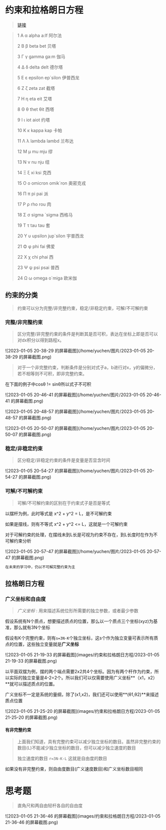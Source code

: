 # 约束和拉格朗日方程

> [链接](https://www.bilibili.com/video/BV1v741127Xm/?spm_id_from=333.337.search-card.all.click&vd_source=782af047fbca87ac3084937682017138)

>1 Α α alpha a:lf 阿尔法 
>
>2 Β β beta bet 贝塔 
>
>3 Γ γ gamma ga:m 伽马 
>
>4 Δ δ delta delt 德尔塔 
>
>5 Ε ε epsilon ep`silon 伊普西龙 
>
>6 Ζ ζ zeta zat 截塔 
>
>7 Η η eta eit 艾塔 
>
>8 Θ θ thet θit 西塔 
>
>9 Ι ι iot aiot 约塔 
>
>10 Κ κ kappa kap 卡帕 
>
>11 Λ λ lambda lambd 兰布达 
>
>12 Μ μ mu mju 缪 
>
>13 Ν ν nu nju 纽 
>
>14 Ξ ξ xi ksi 克西 
>
>15 Ο ο omicron omik`ron 奥密克戎 
>
>16 Π π pi pai 派 
>
>17 Ρ ρ rho rou 肉 
>
>18 Σ σ sigma `sigma 西格马 
>
>19 Τ τ tau tau 套 
>
>20 Υ υ upsilon jup`silon 宇普西龙 
>
>21 Φ φ phi fai 佛爱 
>
>22 Χ χ chi phai 西
>
>23 Ψ ψ psi psai 普西 
>
>24 Ω ω omega o`miga 欧米伽



## 约束的分类

> 约束可以分为完整/非完整约束，稳定/非稳定约束，可解/不可解约束



### 完整/非完整约束

> 区分完整/非完整约束的条件是判断其是否可积，表达在坐标上即是否可以对dx积分以得到路程x。

![2023-01-05 20-38-29 的屏幕截图](/home/yuchen/图片/2023-01-05 20-38-29 的屏幕截图.png)

> 对于一个非完整约束，判断条件是分别对式子a，b进行对x，y的偏微分，若不相等则不可积，即非完整约束。

在下面的例子中cosθ != sinθ所以式子不可积

![2023-01-05 20-46-41 的屏幕截图](/home/yuchen/图片/2023-01-05 20-46-41 的屏幕截图.png)

![2023-01-05 20-48-57 的屏幕截图](/home/yuchen/图片/2023-01-05 20-48-57 的屏幕截图.png)

![2023-01-05 20-50-07 的屏幕截图](/home/yuchen/图片/2023-01-05 20-50-07 的屏幕截图.png)



### 稳定/非稳定约束

> 区分稳定/非稳定约束的条件是变量是否显含时间

![2023-01-05 20-54-27 的屏幕截图](/home/yuchen/图片/2023-01-05 20-54-27 的屏幕截图.png)

### 可解/不可解约束

> 可解/不可解约束的区别在于约束式子是否是等式

以摆杆为例，此时等式是 x^2 + y^2 = L，是不可解约束

如果是摆线，则有不等式 x^2 + y^2 <= L，这就是一个可解约束

对于可解约束的处理，在摆线未到L长是可视为约束不存在，到L长度时在作为不可解约束分析

![2023-01-05 20-57-47 的屏幕截图](/home/yuchen/图片/2023-01-05 20-57-47 的屏幕截图.png)

```c
在未来的学习中，仍以不可解完整约束为主
```





## 拉格朗日方程



### 广义坐标和自由度

> *广义坐标* :  用来描述系统位形所需要的独立参数，或者最少参数

假设系统有N个质点，想要描述质点的位置，那么以一个质点三个坐标(xyz)为基准，那么就有3N个坐标

假设有K个完整约束，则有` s=3N-K `个独立坐标，这s个作为独立变量可表示所有质点的位置，这些独立变量就是**广义坐标**

![2023-01-05 21-19-33 的屏幕截图](images/约束和拉格朗日方程/2023-01-05 21-19-33 的屏幕截图.png)



以平面双摆为例，摆的两个端点需要2x2共4个坐标。因为有两个杆作为约束，所以实际的独立变量是4-2=2个。所以我们可以仅需要使用广义坐标**（x1，x2）**就可以描述质点的位置。

广义坐标不一定是系统的量纲，除了(x1,x2)，我们还可以使用**(θ1,θ2)**来描述质点位置

![2023-01-05 21-25-20 的屏幕截图](images/约束和拉格朗日方程/2023-01-05 21-25-20 的屏幕截图.png)



#### 有非完整约束

> 上面我们知道，具有完整约束可以减少独立坐标的数目。虽然非完整约束的数目(L)不能减少独立坐标的数目，但可以减少独立速度的数目
>
> 独立速度的数目 `r=3N-K-L` 这就是自由度的数目

如果没有非完整约束，则自由度数目(广义速度数目)和广义坐标数目相同







# 思考题

> 直角尺和两自由轻杆各自的自由度

![2023-01-05 21-36-46 的屏幕截图](images/约束和拉格朗日方程/2023-01-05 21-36-46 的屏幕截图.png)










